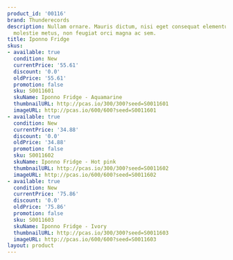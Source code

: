 ```yaml
---
product_id: '00116'
brand: Thunderecords
description: Nullam ornare. Mauris dictum, nisi eget consequat elementum, lacus ligula
  molestie metus, non feugiat orci magna ac sem.
title: Iponno Fridge
skus:
- available: true
  condition: New
  currentPrice: '55.61'
  discount: '0.0'
  oldPrice: '55.61'
  promotion: false
  sku: S0011601
  skuName: Iponno Fridge - Aquamarine
  thumbnailURL: http://pcas.io/300/300?seed=S0011601
  imageURL: http://pcas.io/600/600?seed=S0011601
- available: true
  condition: New
  currentPrice: '34.88'
  discount: '0.0'
  oldPrice: '34.88'
  promotion: false
  sku: S0011602
  skuName: Iponno Fridge - Hot pink
  thumbnailURL: http://pcas.io/300/300?seed=S0011602
  imageURL: http://pcas.io/600/600?seed=S0011602
- available: true
  condition: New
  currentPrice: '75.86'
  discount: '0.0'
  oldPrice: '75.86'
  promotion: false
  sku: S0011603
  skuName: Iponno Fridge - Ivory
  thumbnailURL: http://pcas.io/300/300?seed=S0011603
  imageURL: http://pcas.io/600/600?seed=S0011603
layout: product
---
```

